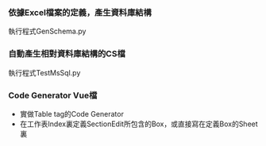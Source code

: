 ### 依據Excel檔案的定義，產生資料庫結構
執行程式GenSchema.py
### 自動產生相對資料庫結構的CS檔
執行程式TestMsSql.py
### Code Generator Vue檔
- 實做Table tag的Code Generator
- 在工作表Index裏定義SectionEdit所包含的Box，或直接寫在定義Box的Sheet裏
